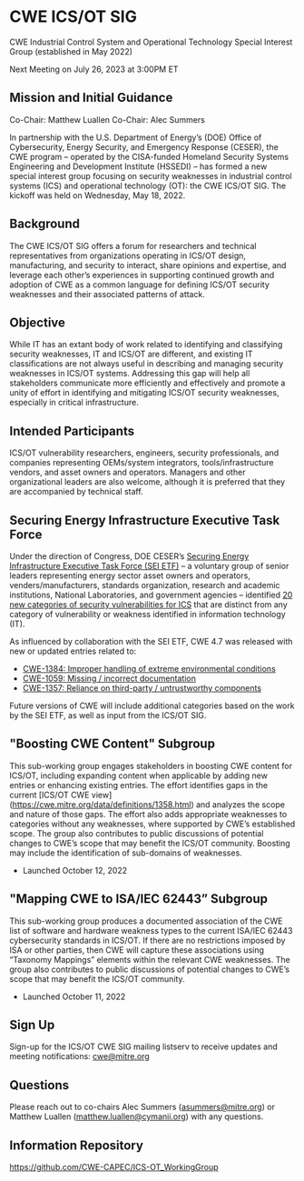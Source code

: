 # CWE ICS/OT SIG 
CWE Industrial Control System and Operational Technology Special Interest Group (established in May 2022)

Next Meeting on July 26, 2023 at 3:00PM ET

## Mission and Initial Guidance
Co-Chair: Matthew Luallen
Co-Chair: Alec Summers

In partnership with the U.S. Department of Energy’s (DOE) Office of Cybersecurity, Energy Security, and Emergency Response (CESER), the CWE program – operated by the CISA-funded Homeland Security Systems Engineering and Development Institute (HSSEDI) – has formed a new special interest group focusing on security weaknesses in industrial control systems (ICS) and operational technology (OT): the CWE ICS/OT SIG. The kickoff was held on Wednesday, May 18, 2022.

## Background
The CWE ICS/OT SIG offers a forum for researchers and technical representatives from organizations operating in ICS/OT design, manufacturing, and security to interact, share opinions and expertise, and leverage each other’s experiences in supporting continued growth and adoption of CWE as a common language for defining ICS/OT security weaknesses and their associated patterns of attack. 

## Objective
While IT has an extant body of work related to identifying and classifying security weaknesses, IT and ICS/OT are different, and existing IT classifications are not always useful in describing and managing security weaknesses in ICS/OT systems. Addressing this gap will help all stakeholders communicate more efficiently and effectively and promote a unity of effort in identifying and mitigating ICS/OT security weaknesses, especially in critical infrastructure.

## Intended Participants
ICS/OT vulnerability researchers, engineers, security professionals, and companies representing OEMs/system integrators, tools/infrastructure vendors, and asset owners and operators. Managers and other organizational leaders are also welcome, although it is preferred that they are accompanied by technical staff. 

## Securing Energy Infrastructure Executive Task Force
Under the direction of Congress, DOE CESER’s [Securing Energy Infrastructure Executive Task Force (SEI ETF)](https://inl.gov/secureENERGY/) – a voluntary group of senior leaders representing energy sector asset owners and operators, venders/manufacturers, standards organization, research and academic institutions, National Laboratories, and government agencies – identified [20 new categories of security vulnerabilities for ICS](https://inl.gov/wp-content/uploads/2022/03/SEI-ETF-NCSV-TPT-Categories-of-Security-Vulnerabilities-ICS-v1_03-09-22.pdf) that are distinct from any category of vulnerability or weakness identified in information technology (IT). 

As influenced by collaboration with the SEI ETF, CWE 4.7 was released with new or updated entries related to:

- [CWE-1384: Improper handling of extreme environmental conditions](https://cwe.mitre.org/data/definitions/1384.html)
- [CWE-1059: Missing / incorrect documentation](https://cwe.mitre.org/data/definitions/1059.html)
- [CWE-1357: Reliance on third-party / untrustworthy components](https://cwe.mitre.org/data/definitions/1357.html)

Future versions of CWE will include additional categories based on the work by the SEI ETF, as well as input from the ICS/OT SIG.

## "Boosting CWE Content" Subgroup
This sub-working group engages stakeholders in boosting CWE content for ICS/OT, including expanding content when applicable by adding new entries or enhancing existing entries. The effort identifies gaps in the current [ICS/OT CWE view] (https://cwe.mitre.org/data/definitions/1358.html) and analyzes the scope and nature of those gaps. The effort also adds appropriate weaknesses to categories without any weaknesses, where supported by CWE’s established scope. The group also contributes to public discussions of potential changes to CWE’s scope that may benefit the ICS/OT community. Boosting may include the identification of sub-domains of weaknesses.

- Launched October 12, 2022

## "Mapping CWE to ISA/IEC 62443” Subgroup
This sub-working group produces a documented association of the CWE list of software and hardware weakness types to the current ISA/IEC 62443 cybersecurity standards in ICS/OT. If there are no restrictions imposed by ISA or other parties, then CWE will capture these associations using “Taxonomy Mappings” elements within the relevant CWE weaknesses. The group also contributes to public discussions of potential changes to CWE’s scope that may benefit the ICS/OT community. 

- Launched October 11, 2022

## Sign Up
Sign-up for the ICS/OT CWE SIG mailing listserv to receive updates and meeting notifications: cwe@mitre.org

## Questions
Please reach out to co-chairs Alec Summers (asummers@mitre.org) or Matthew Luallen (matthew.luallen@cymanii.org) with any questions. 

## Information Repository
https://github.com/CWE-CAPEC/ICS-OT_WorkingGroup  
